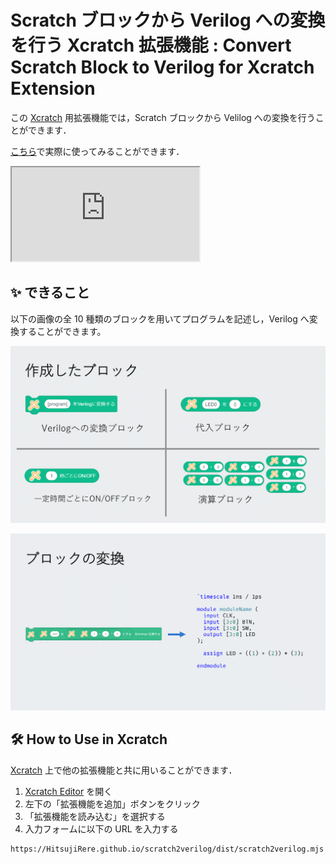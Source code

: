 # Scratch ブロックから Verilog への変換を行う Xcratch 拡張機能 : Convert Scratch Block to Verilog for Xcratch Extension

この [Xcratch](https://xcratch.github.io/) 用拡張機能では，Scratch ブロックから Velilog への変換を行うことができます．

[こちら](https://xcratch.github.io/editor/#https://HitsujiRere.github.io/scratch2verilog/projects/example.sb3)で実際に使ってみることができます．

<iframe src="https://xcratch.github.io/editor/#https://HitsujiRere.github.io/scratch2verilog/projects/example.sb3"></iframe>

## ✨ できること

以下の画像の全 10 種類のブロックを用いてプログラムを記述し，Verilog へ変換することができます。

![作成したブロック](README/images/blocks.png)

![ブロックの変換](README/images/conversion.png)

## 🛠️ How to Use in Xcratch

[Xcratch](https://xcratch.github.io/) 上で他の拡張機能と共に用いることができます．

1. [Xcratch Editor](https://xcratch.github.io/editor) を開く
1. 左下の「拡張機能を追加」ボタンをクリック
1. 「拡張機能を読み込む」を選択する
1. 入力フォームに以下の URL を入力する

```
https://HitsujiRere.github.io/scratch2verilog/dist/scratch2verilog.mjs
```
